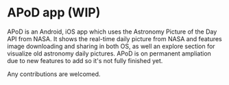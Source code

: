 # APoD app (WIP)
APoD is an Android, iOS app which uses the Astronomy Picture of the Day API from NASA.
It shows the real-time daily picture from NASA and features image downloading and sharing in both OS, as well an explore section for visualize old astronomy daily pictures.
APoD is on permanent ampliation due to new features to add so it's not fully finished yet.

Any contributions are welcomed.